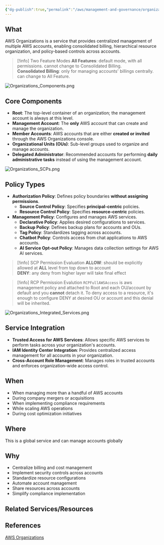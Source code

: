 ```yaml
---
{"dg-publish":true,"permalink":"/aws/management-and-governance/organizations/organizations/"}
---
```



## What
AWS Organizations is a service that provides centralized management of multiple AWS accounts, enabling consolidated billing, hierarchical resource organization, and policy-based controls across accounts.

>[!info] Two Feature Modes
>**All Features**: default mode, with all permissions. cannot change to Consolidated Billing. \
>**Consolidated Billing**: only for managing accounts' billings centrally. can change to All Feature. 

![Organizations_Components.png](/img/user/aws/Management%20&%20Governance/Organizations/excalidraw/Organizations_Components.png)
## Core Components
- **Root**: The top-level container of an organization; the management account is always at this level.
- **Management Account**: The **only** AWS account that can create and manage the organization.
- **Member Accounts**: AWS accounts that are either **created or invited** through the AWS Organizations console.
- **Organizational Units (OUs)**: Sub-level groups used to organize and manage accounts.
- **Delegated Administrator**: Recommended accounts for performing **daily administrative tasks** instead of using the management account.


![Organizations_SCPs.png](/img/user/aws/Management%20&%20Governance/Organizations/excalidraw/Organizations_SCPs.png)
## Policy Types
- **Authorization Policy**: Defines policy boundaries **without assigning permissions**.
    - **Source Control Policy**: Specifies **principal-centric** policies.
    - **Resource Control Policy**: Specifies **resource-centric** policies.
- **Management Policy**: Configures and manages AWS services.
    - **Declarative Policy**: Applies desired configurations to services.
    - **Backup Policy**: Defines backup plans for accounts and OUs.
    - **Tag Policy**: Standardizes tagging across accounts.
    - **Chatbot Policy**: Controls access from chat applications to AWS accounts.
    - **AI Service Opt-out Policy**: Manages data collection settings for AWS AI services.

>[!info] SCP Permission Evaluation
>**ALLOW**: should be explicitly allowed at **ALL** level from top down to account \
>**DENY**: any deny from higher layer will take final effect 

>[!info] RCP Permission Evalution
>`RCPFullAWSAccess` is aws management policy and attached to Root and each OU/account by default and you **cannot** detach it.
>To deny access to a resource, it's enough to configure DENY at desired OU or account and this denial will be inherited.

![Organizations_Integrated_Services.png](/img/user/aws/Management%20&%20Governance/Organizations/excalidraw/Organizations_Integrated_Services.png)
## Service Integration
- **Trusted Access for AWS Services**: Allows specific AWS services to perform tasks across your organization's accounts.
- **IAM Identity Center Integration**: Provides centralized access management for all accounts in your organization.
- **Cross-Account Role Management**: Manages roles in trusted accounts and enforces organization-wide access control.

## When
- When managing more than a handful of AWS accounts
- During company mergers or acquisitions
- When implementing compliance requirements
- While scaling AWS operations
- During cost optimization initiatives

## Where
This is a global service and can manage accounts globally

## Why
- Centralize billing and cost management
- Implement security controls across accounts
- Standardize resource configurations
- Automate account management
- Share resources across accounts
- Simplify compliance implementation

## Related Services/Resources

  
## References

[AWS Organizations](https://docs.aws.amazon.com/organizations/latest/userguide/orgs_introduction.html)
